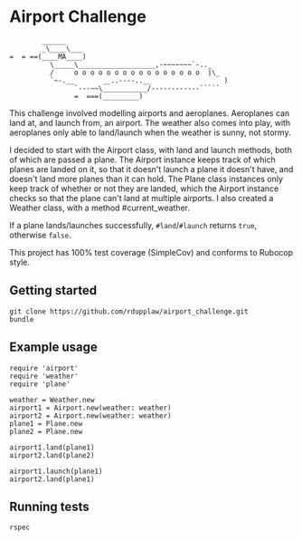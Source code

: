 Airport Challenge
=================

```
        ______
        _\____\___
=  = ==(____MA____)
          \_____\___________________,-~~~~~~~`-.._
          /     o o o o o o o o o o o o o o o o  |\_
          `~-.__       __..----..__                  )
                `---~~\___________/------------`````
                =  ===(_________)

```

This challenge involved modelling airports and aeroplanes. Aeroplanes can land at, and launch from, an airport. The weather also comes into play, with aeroplanes only able to land/launch when the weather is sunny, not stormy.

I decided to start with the Airport class, with land and launch methods, both of which are passed a plane. The Airport instance keeps track of which planes are landed on it, so that it doesn't launch a plane it doesn't have, and doesn't land more planes than it can hold. The Plane class instances only keep track of whether or not they are landed, which the Airport instance checks so that the plane can't land at multiple airports. I also created a Weather class, with a method #current_weather.

If a plane lands/launches successfully, `#land`/`#launch` returns `true`, otherwise `false`. 

This project has 100% test coverage (SimpleCov) and conforms to Rubocop style.

## Getting started

```
git clone https://github.com/rdupplaw/airport_challenge.git
bundle
```

## Example usage

```
require 'airport'
require 'weather'
require 'plane'

weather = Weather.new
airport1 = Airport.new(weather: weather)
airport2 = Airport.new(weather: weather)
plane1 = Plane.new
plane2 = Plane.new

airport1.land(plane1)
airport2.land(plane2)

airport1.launch(plane1)
airport2.land(plane1)
```

## Running tests

`rspec`
